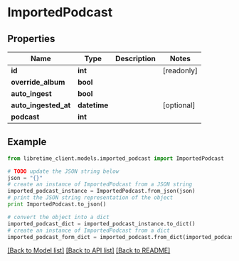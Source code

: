 # ImportedPodcast


## Properties

Name | Type | Description | Notes
------------ | ------------- | ------------- | -------------
**id** | **int** |  | [readonly] 
**override_album** | **bool** |  | 
**auto_ingest** | **bool** |  | 
**auto_ingested_at** | **datetime** |  | [optional] 
**podcast** | **int** |  | 

## Example

```python
from libretime_client.models.imported_podcast import ImportedPodcast

# TODO update the JSON string below
json = "{}"
# create an instance of ImportedPodcast from a JSON string
imported_podcast_instance = ImportedPodcast.from_json(json)
# print the JSON string representation of the object
print ImportedPodcast.to_json()

# convert the object into a dict
imported_podcast_dict = imported_podcast_instance.to_dict()
# create an instance of ImportedPodcast from a dict
imported_podcast_form_dict = imported_podcast.from_dict(imported_podcast_dict)
```
[[Back to Model list]](../README.md#documentation-for-models) [[Back to API list]](../README.md#documentation-for-api-endpoints) [[Back to README]](../README.md)


